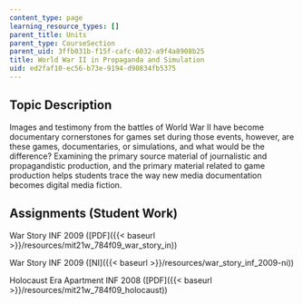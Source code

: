 ```yaml
---
content_type: page
learning_resource_types: []
parent_title: Units
parent_type: CourseSection
parent_uid: 3ffb031b-f15f-cafc-6032-a9f4a8908b25
title: World War II in Propaganda and Simulation
uid: ed2faf10-ec56-b73e-9194-d90834fb5375
---
```


Topic Description
-----------------

Images and testimony from the battles of World War II have become documentary cornerstones for games set during those events, however, are these games, documentaries, or simulations, and what would be the difference? Examining the primary source material of journalistic and propagandistic production, and the primary material related to game production helps students trace the way new media documentation becomes digital media fiction.

Assignments (Student Work)
--------------------------

War Story INF 2009 ([PDF]({{< baseurl >}}/resources/mit21w_784f09_war_story_in))

War Story INF 2009 ([NI]({{< baseurl >}}/resources/war_story_inf_2009-ni))

Holocaust Era Apartment INF 2008 ([PDF]({{< baseurl >}}/resources/mit21w_784f09_holocaust))